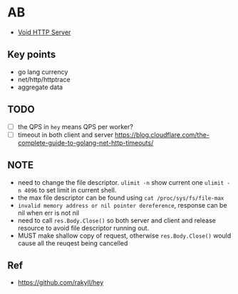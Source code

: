 # AB

- [Void HTTP Server](server)

## Key points 

- go lang currency 
- net/http/httptrace
- aggregate data

## TODO

- [ ] the QPS in `hey` means QPS per worker? 
- [ ] timeout in both client and server https://blog.cloudflare.com/the-complete-guide-to-golang-net-http-timeouts/

## NOTE

- need to change the file descriptor. `ulimit -n` show current one `ulimit -n 4096` to set limit in current shell. 
- the max file descriptor can be found using `cat /proc/sys/fs/file-max`
- `invalid memory address or nil pointer dereference`, response can be nil when err is not nil 
- need to call `res.Body.Close()` so both server and client and release resource to avoid file descriptor running out.
- MUST make shallow copy of request, otherwise `res.Body.Close()` would cause all the reuqest being cancelled

## Ref 

- https://github.com/rakyll/hey